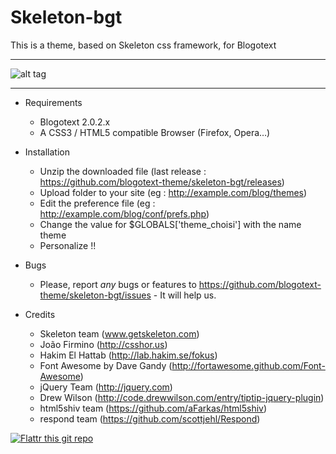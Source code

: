 Skeleton-bgt
============

This is a theme, based on Skeleton css framework, for Blogotext

---

![alt tag](http://www.xoofoo.org/uploads/thm_blogotext/skeleton-bgt.png)

---

- Requirements
  * Blogotext 2.0.2.x
  * A CSS3 / HTML5 compatible Browser (Firefox, Opera…)

- Installation
  * Unzip the downloaded file (last release : https://github.com/blogotext-theme/skeleton-bgt/releases)
  * Upload folder to your site (eg : http://example.com/blog/themes)
  * Edit the preference file  (eg : http://example.com/blog/conf/prefs.php)
  * Change the value for $GLOBALS['theme_choisi'] with the name theme
  * Personalize !!

- Bugs
  * Please, report *any* bugs or features to https://github.com/blogotext-theme/skeleton-bgt/issues - It will help us.
  
- Credits
  * Skeleton team (www.getskeleton.com)
  * João Firmino (http://csshor.us)
  * Hakim El Hattab (http://lab.hakim.se/fokus)
  * Font Awesome by Dave Gandy (http://fortawesome.github.com/Font-Awesome)
  * jQuery Team (http://jquery.com)
  * Drew Wilson (http://code.drewwilson.com/entry/tiptip-jquery-plugin)
  * html5shiv team (https://github.com/aFarkas/html5shiv)
  * respond team (https://github.com/scottjehl/Respond)


 [![Flattr this git repo](http://api.flattr.com/button/flattr-badge-large.png)](http://flattr.com/thing/734525/Blogotext)
